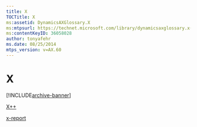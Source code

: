 ```yaml
---
title: X
TOCTitle: X
ms:assetid: DynamicsAXGlossary.X
ms:mtpsurl: https://technet.microsoft.com/library/dynamicsaxglossary.x(v=AX.60)
ms:contentKeyID: 36058028
author: tonyafehr
ms.date: 08/25/2014
mtps_version: v=AX.60
---
```


# X


[!INCLUDE[archive-banner](includes/archive-banner.md)]

[X++](x_1.md)

[x-report](x-report.md)

  



